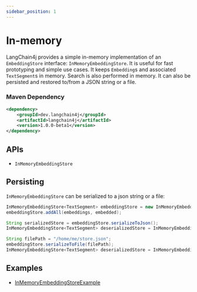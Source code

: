 ```yaml
---
sidebar_position: 1
---
```


# In-memory

LangChain4j provides a simple in-memory implementation of an `EmbeddingStore` interface:
`InMemoryEmbeddingStore`.
It is useful for fast prototyping and simple use cases.
It keeps `Embedding`s and associated `TextSegment`s in memory.
Search is also performed in memory.
It can also be persisted and restored to/from a JSON string or a file.

### Maven Dependency

```xml
<dependency>
    <groupId>dev.langchain4j</groupId>
    <artifactId>langchain4j</artifactId>
    <version>1.0.0-beta1</version>
</dependency>
```

## APIs

- `InMemoryEmbeddingStore` 


## Persisting

`InMemoryEmbeddingStore` can be serialized to a json string or a file:
```java
InMemoryEmbeddingStore<TextSegment> embeddingStore = new InMemoryEmbeddingStore<>();
embeddingStore.addAll(embeddings, embedded);

String serializedStore = embeddingStore.serializeToJson();
InMemoryEmbeddingStore<TextSegment> deserializedStore = InMemoryEmbeddingStore.fromJson(serializedStore);

String filePath = "/home/me/store.json";
embeddingStore.serializeToFile(filePath);
InMemoryEmbeddingStore<TextSegment> deserializedStore = InMemoryEmbeddingStore.fromFile(filePath);
```

## Examples

- [InMemoryEmbeddingStoreExample](https://github.com/langchain4j/langchain4j-examples/blob/main/other-examples/src/main/java/embedding/store/InMemoryEmbeddingStoreExample.java)
